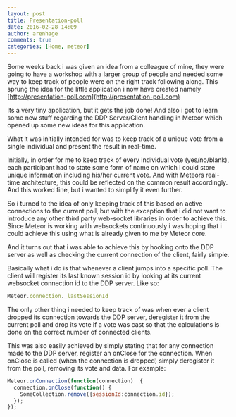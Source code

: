```yaml
---
layout: post
title: Presentation-poll
date: 2016-02-28 14:09
author: arenhage
comments: true
categories: [Home, meteor]
---
```


Some weeks back i was given an idea from a colleague of mine, they were going to have a workshop with a larger group of people and needed some way to keep track of people were on the right track following along.
This sprung the idea for the little application i now have created namely [http://presentation-poll.com](http://presentation-poll.com)

<!--more-->

Its a very tiny application, but it gets the job done! And also i got to learn some new stuff regarding the DDP Server/Client handling in Meteor which opened up some new ideas for this application.

What it was initially intended for was to keep track of a unique vote from a single individual and present the result in real-time.

Initially, in order for me to keep track of every individual vote (yes/no/blank), each participant had to state some form of name on which i could store unique information including his/her current vote. And with Meteors real-time architecture, this could be reflected on the common result accordingly. And this worked fine, but i wanted to simplify it even further.

So i turned to the idea of only keeping track of this based on active connections to the current poll, but with the exception that i did not want to introduce any other third party web-socket libraries in order to achieve this. Since Meteor is working with websockets continuously i was hoping that i could achieve this using what is already given to me by Meteor core.

And it turns out that i was able to achieve this by hooking onto the DDP server as well as checking the current connection of the client, fairly simple.

Basically what i do is that whenever a client jumps into a specific poll. The client will register its last known session id by looking at its current websocket connection id to the DDP server. Like so:

```javascript
Meteor.connection._lastSessionId
```

The only other thing i needed to keep track of was when ever a client dropped its connection towards the DDP server, deregister it from the current poll and drop its vote if a vote was cast so that the calculations is done on the correct number of connected clients.

This was also easily achieved by simply stating that for any connection made to the DDP server, register an onClose for the connection. When onClose is called (when the connection is dropped) simply deregister it from the poll, removing its vote and data. For example:

```javascript
Meteor.onConnection(function(connection)  {
  connection.onClose(function() {
    SomeCollection.remove({sessionId:connection.id});
  });
});
```

